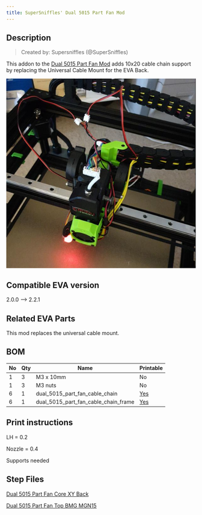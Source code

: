 ```yaml
---
title: SuperSniffles' Dual 5015 Part Fan Mod
---
```


## Description

> Created by: Supersniffles (@SuperSniffles)

This addon to the [Dual 5015 Part Fan Mod](../cooling/dual_5015_part_fan.md) adds 10x20 cable chain support by replacing the Universal Cable Mount for the EVA Back.

![Dual 5015 Part Fan Mod](../cooling/assets/dual_5015_part_fan.png)

## Compatible EVA version
2.0.0 --> 2.2.1

## Related EVA Parts
This mod replaces the universal cable mount.

## BOM
| No | Qty | Name                                           | Printable |
| -- | --- | ---------------------------------------------- | --------- |
| 1  | 3   | M3 x 10mm                                      | No        |
| 1  | 3   | M3 nuts                                        | No        |
| 6  | 1   | dual_5015_part_fan_cable_chain                 | [Yes](stl/dual_5015_part_fan_cable_chain.stl) |
| 6  | 1   | dual_5015_part_fan_cable_chain_frame           | [Yes](stl/dual_5015_part_fan_cable_chain_frame.stl) |

## Print instructions
LH = 0.2

Nozzle = 0.4

Supports needed


## Step Files
[Dual 5015 Part Fan Core XY Back](assets/dual_5015_part_fan_cable_chain.stp)

[Dual 5015 Part Fan Top BMG MGN15](assets/dual_5015_part_fan_cable_chain_frame.stp)